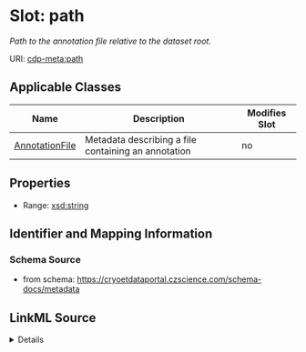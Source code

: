 # Slot: path


_Path to the annotation file relative to the dataset root._



URI: [cdp-meta:path](https://cryoetdataportal.czscience.com/schema/metadata/path)



<!-- no inheritance hierarchy -->




## Applicable Classes

| Name | Description | Modifies Slot |
| --- | --- | --- |
[AnnotationFile](AnnotationFile.md) | Metadata describing a file containing an annotation |  no  |







## Properties

* Range: [xsd:string](http://www.w3.org/2001/XMLSchema#string)





## Identifier and Mapping Information







### Schema Source


* from schema: https://cryoetdataportal.czscience.com/schema-docs/metadata




## LinkML Source

<details>
```yaml
name: path
description: Path to the annotation file relative to the dataset root.
from_schema: https://cryoetdataportal.czscience.com/schema-docs/metadata
exact_mappings:
- cdp-common:annotation_file_path
rank: 1000
alias: path
owner: AnnotationFile
domain_of:
- AnnotationFile
range: string
inlined: true
inlined_as_list: true

```
</details>